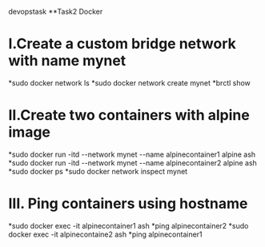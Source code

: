 devopstask
**Task2 Docker
# I.Create a custom bridge network with name mynet
*sudo docker network ls
*sudo docker network create mynet
*brctl show
# II.Create two containers with alpine image
*sudo docker run -itd --network mynet --name alpinecontainer1 alpine ash
*sudo docker run -itd --network mynet --name alpinecontainer2 alpine ash
*sudo docker ps
*sudo docker network inspect mynet
# III. Ping containers using hostname
*sudo docker exec -it alpinecontainer1 ash
*ping alpinecontainer2
*sudo docker exec -it alpinecontaine2 ash
*ping alpinecontainer1
